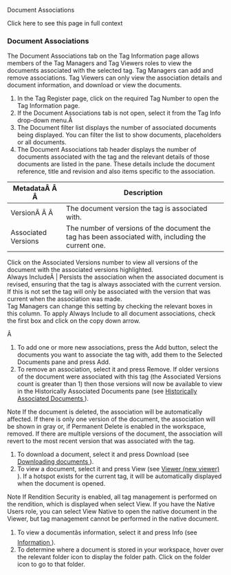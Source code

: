 Document Associations

Click here to see this page in full context

###  Document Associations

The Document Associations tab on the Tag Information page allows members of
the Tag Managers and Tag Viewers roles to view the documents associated with
the selected tag. Tag Managers can add and remove associations. Tag Viewers
can only view the association details and document information, and download
or view the documents.

  1. In the Tag Register page, click on the required Tag Number to open the Tag Information page. 
  2. If the Document Associations tab is not open, select it from the Tag Info drop-down menu.Â 
  3. The Document filter list displays the number of associated documents being displayed. You can filter the list to show documents, placeholders or all documents. 
  4. The Document Associations tab header displays the number of documents associated with the tag and the relevant details of those documents are listed in the pane. These details include the document reference, title and revision and also items specific to the association. 

MetadataÂ Â Â  |  Description   
---|---  
VersionÂ Â Â  |  The document version the tag is associated with.   
Associated Versions  |  The number of versions of the document the tag has been associated with, including the current one.   
Click on the Associated Versions number to view all versions of the document
with the associated versions highlighted.  
Always IncludeÂ  |  Persists the association when the associated document is revised, ensuring that the tag is always associated with the current version. If this is not set the tag will only be associated with the version that was current when the association was made.   
Tag Managers can change this setting by checking the relevant boxes in this
column. To apply Always Include to all document associations, check the first
box and click on the copy down arrow.  
  
Â

  1. To add one or more new associations, press the Add button, select the documents you want to associate the tag with, add them to the Selected Documents pane and press Add. 
  2. To remove an association, select it and press Remove. If older versions of the document were associated with this tag (the Associated Versions count is greater than 1) then those versions will now be available to view in the Historically Associated Documents pane (see [ Historically Associated Documents ](Historically_Associated_Documents.htm#h) ). 

Note  If the document is deleted, the association will be automatically
affected. If there is only one version of the document, the association will
be shown in gray or, if Permanent Delete is enabled in the workspace, removed.
If there are multiple versions of the document, the association will revert to
the most recent version that was associated with the tag.

  1. To download a document, select it and press Download (see [ Downloading documents ](../Documents/Downloading_documents.htm#h) ). 
  2. To view a document, select it and press View (see [ Viewer (new viewer) ](../Documents/Viewer_\(new_viewer\).htm#h) ). If a hotspot exists for the current tag, it will be automatically displayed when the document is opened. 

Note  If Rendition Security is enabled, all tag management is performed on the
rendition, which is displayed when select View. If you have the Native Users
role, you can select View Native to open the native document in the Viewer,
but tag management cannot be performed in the native document.

  1. To view a documentâs information, select it and press Info (see [ Information ](../Documents/Information.htm#h) ). 
  2. To determine where a document is stored in your workspace, hover over the relevant folder icon to display the folder path. Click on the folder icon to go to that folder. 

